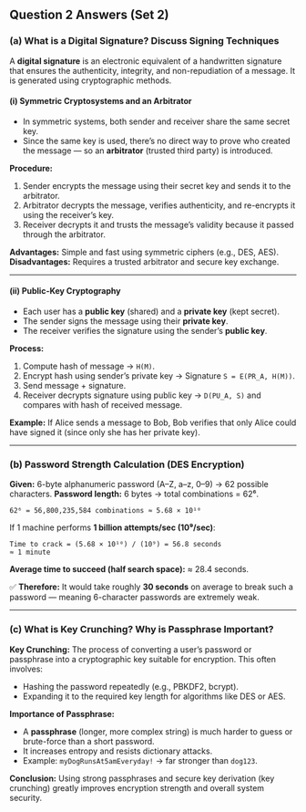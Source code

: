 ## Question 2 Answers (Set 2)

### (a) What is a Digital Signature? Discuss Signing Techniques

A **digital signature** is an electronic equivalent of a handwritten signature that ensures the authenticity, integrity, and non-repudiation of a message. It is generated using cryptographic methods.

#### (i) Symmetric Cryptosystems and an Arbitrator

* In symmetric systems, both sender and receiver share the same secret key.
* Since the same key is used, there’s no direct way to prove who created the message — so an **arbitrator** (trusted third party) is introduced.

**Procedure:**

1. Sender encrypts the message using their secret key and sends it to the arbitrator.
2. Arbitrator decrypts the message, verifies authenticity, and re-encrypts it using the receiver’s key.
3. Receiver decrypts it and trusts the message’s validity because it passed through the arbitrator.

**Advantages:** Simple and fast using symmetric ciphers (e.g., DES, AES).
**Disadvantages:** Requires a trusted arbitrator and secure key exchange.

---

#### (ii) Public-Key Cryptography

* Each user has a **public key** (shared) and a **private key** (kept secret).
* The sender signs the message using their **private key**.
* The receiver verifies the signature using the sender’s **public key**.

**Process:**

1. Compute hash of message → `H(M)`.
2. Encrypt hash using sender’s private key → Signature `S = E(PR_A, H(M))`.
3. Send message + signature.
4. Receiver decrypts signature using public key → `D(PU_A, S)` and compares with hash of received message.

**Example:**
If Alice sends a message to Bob, Bob verifies that only Alice could have signed it (since only she has her private key).

---

### (b) Password Strength Calculation (DES Encryption)

**Given:** 6-byte alphanumeric password (A–Z, a–z, 0–9) → 62 possible characters.
**Password length:** 6 bytes → total combinations = 62⁶.

```
62⁶ = 56,800,235,584 combinations ≈ 5.68 × 10¹⁰
```

If 1 machine performs **1 billion attempts/sec (10⁹/sec)**:

```
Time to crack = (5.68 × 10¹⁰) / (10⁹) = 56.8 seconds
≈ 1 minute
```

**Average time to succeed (half search space):** ≈ 28.4 seconds.

✅ **Therefore:** It would take roughly **30 seconds** on average to break such a password — meaning 6-character passwords are extremely weak.

---

### (c) What is Key Crunching? Why is Passphrase Important?

**Key Crunching:**
The process of converting a user’s password or passphrase into a cryptographic key suitable for encryption. This often involves:

* Hashing the password repeatedly (e.g., PBKDF2, bcrypt).
* Expanding it to the required key length for algorithms like DES or AES.

**Importance of Passphrase:**

* A **passphrase** (longer, more complex string) is much harder to guess or brute-force than a short password.
* It increases entropy and resists dictionary attacks.
* Example: `myDogRunsAt5amEveryday!` → far stronger than `dog123`.

**Conclusion:**
Using strong passphrases and secure key derivation (key crunching) greatly improves encryption strength and overall system security.
